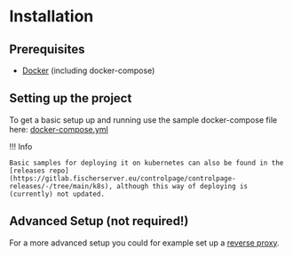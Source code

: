 # Installation

## Prerequisites

- [Docker](https://www.docker.com/) (including docker-compose)

## Setting up the project

To get a basic setup up and running use the sample docker-compose file here: [docker-compose.yml](https://gitlab.fischerserver.eu/controlpage/controlpage-releases/-/blob/main/docker-compose.yml)

!!! Info

    Basic samples for deploying it on kubernetes can also be found in the [releases repo](https://gitlab.fischerserver.eu/controlpage/controlpage-releases/-/tree/main/k8s), although this way of deploying is (currently) not updated.

## Advanced Setup (not required!)

For a more advanced setup you could for example set up a [reverse proxy](/advanced/reverse-proxy).
